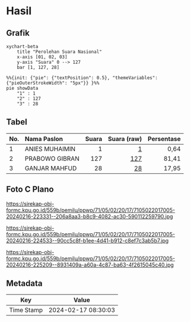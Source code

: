 # Hasil

## Grafik

```mermaid
xychart-beta
    title "Perolehan Suara Nasional"
    x-axis [01, 02, 03]
    y-axis "Suara" 0 --> 127
    bar [1, 127, 28]
```

```mermaid
%%{init: {"pie": {"textPosition": 0.5}, "themeVariables": {"pieOuterStrokeWidth": "5px"}} }%%
pie showData
    "1" : 1
    "2" : 127
    "3" : 28
```

## Tabel

| No. | Nama Paslon    | Suara | Suara (raw) | Persentase |
|:--- |:-------------- | -----:| -----------:| ----------:|
| 1   | ANIES MUHAIMIN | 1     | [1][p-1]    | 0,64       |
| 2   | PRABOWO GIBRAN | 127   | [127][p-2]  | 81,41      |
| 3   | GANJAR MAHFUD  | 28    | [28][p-3]   | 17,95      |


[p-1]: https://github.com/gigit-pemilu/pemilu-2024/blob/main/pilpres/hitung-suara/sub/71-sulawesi-utara/sub/05-minahasa-selatan/sub/02-tompaso-baru/sub/2017-karowa/sub/005-tps/sub/paslon-1.txt
[p-2]: https://github.com/gigit-pemilu/pemilu-2024/blob/main/pilpres/hitung-suara/sub/71-sulawesi-utara/sub/05-minahasa-selatan/sub/02-tompaso-baru/sub/2017-karowa/sub/005-tps/sub/paslon-2.txt
[p-3]: https://github.com/gigit-pemilu/pemilu-2024/blob/main/pilpres/hitung-suara/sub/71-sulawesi-utara/sub/05-minahasa-selatan/sub/02-tompaso-baru/sub/2017-karowa/sub/005-tps/sub/paslon-3.txt

## Foto C Plano

https://sirekap-obj-formc.kpu.go.id/559b/pemilu/ppwp/71/05/02/20/17/7105022017005-20240216-223331--206a8aa3-b8c9-4082-ac30-590112259790.jpg

https://sirekap-obj-formc.kpu.go.id/559b/pemilu/ppwp/71/05/02/20/17/7105022017005-20240216-224533--90cc5c8f-b1ee-4d41-b912-c8ef7c3ab5b7.jpg

https://sirekap-obj-formc.kpu.go.id/559b/pemilu/ppwp/71/05/02/20/17/7105022017005-20240216-225209--8931409a-a60a-4c87-ba63-4f2615045c40.jpg


## Metadata

| Key        | Value               |
| ---------- | ------------------- |
| Time Stamp | 2024-02-17 08:30:03 |



